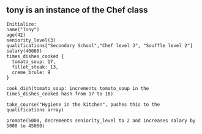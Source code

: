## tony is an instance of the Chef class

```
Initialize:
name("Tony")
age(42)
seniority_level(3)
qualifications["Secondary School","Chef level 3", "Souffle level 2"]
salary(40000)
times_dishes_cooked {
  tomato_soup: 17,
  fillet_steak: 13,
  creme_brule: 9
}
```

`cook_dish(tomato_soup: increments tomato_soup in the times_dishes_cooked hash from 17 to 18)`

`take_course("Hygiene in the kitchen", pushes this to the qualifications array)`

`promote(5000, decrements seniority_level to 2 and increases salary by 5000 to 45000)`
